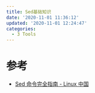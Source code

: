 ```yaml
---
title: Sed基础知识
date: '2020-11-01 11:36:12'
updated: '2020-11-01 12:24:47'
categories:
  - 3 Tools
---
```

# 参考
- [Sed 命令完全指南 - Linux 中国](https://github.com/furrybear/res/blob/master/doc/Sed%20%E5%91%BD%E4%BB%A4%E5%AE%8C%E5%85%A8%E6%8C%87%E5%8D%97%20-%20Linux%20%E4%B8%AD%E5%9B%BD.pdf)

